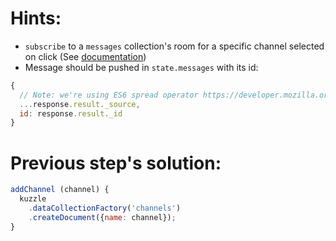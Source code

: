 # Hints:
* `subscribe` to a `messages` collection's room for a specific channel selected on click (See [documentation](http://kuzzleio.github.io/sdk-documentation/#subscribe))
* Message should be pushed in `state.messages` with its id:
```javascript
{
  // Note: we're using ES6 spread operator https://developer.mozilla.org/en-US/docs/Web/JavaScript/Reference/Operators/Spread_operator
  ...response.result._source,
  id: response.result._id
}
```

# Previous step's solution:
```javascript
addChannel (channel) {
  kuzzle
    .dataCollectionFactory('channels')
    .createDocument({name: channel});
}
```
